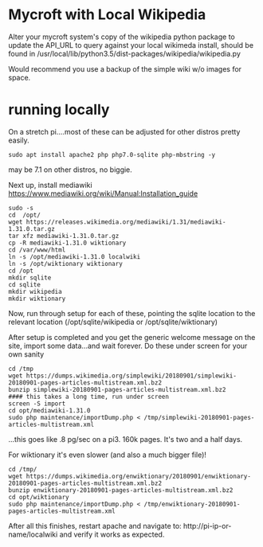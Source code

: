 # Mycroft with Local Wikipedia 

Alter your mycroft system's copy of the wikipedia python package to update the API_URL to query against your local wikimeda install, should be found in /usr/local/lib/python3.5/dist-packages/wikipedia/wikipedia.py  

Would recommend you use a backup of the simple wiki w/o images for space.  

# running locally

On a stretch pi....most of these can be adjusted for other distros pretty easily.
```
sudo apt install apache2 php php7.0-sqlite php-mbstring -y

```
may be 7.1 on other distros, no biggie.

Next up, install mediawiki
https://www.mediawiki.org/wiki/Manual:Installation_guide

```
sudo -s
cd  /opt/
wget https://releases.wikimedia.org/mediawiki/1.31/mediawiki-1.31.0.tar.gz
tar xfz mediawiki-1.31.0.tar.gz
cp -R mediawiki-1.31.0 wiktionary
cd /var/www/html
ln -s /opt/mediawiki-1.31.0 localwiki
ln -s /opt/wiktionary wiktionary
cd /opt
mkdir sqlite
cd sqlite
mkdir wikipedia
mkdir wiktionary

```
Now, run through setup for each of these, pointing the sqlite location to the relevant location (/opt/sqlite/wikipedia or /opt/sqlite/wiktionary) 

After setup is completed and you get the generic welcome message on the site, import some data...and wait forever.  Do these under screen for your own sanity

```
cd /tmp
wget https://dumps.wikimedia.org/simplewiki/20180901/simplewiki-20180901-pages-articles-multistream.xml.bz2
bunzip simplewiki-20180901-pages-articles-multistream.xml.bz2
#### this takes a long time, run under screen
screen -S import
cd opt/mediawiki-1.31.0
sudo php maintenance/importDump.php < /tmp/simplewiki-20180901-pages-articles-multistream.xml

```
...this goes like .8 pg/sec on a pi3.  160k pages. It's two and a half days.  

For wiktionary it's even slower (and also a much bigger file)!

```
cd /tmp/
wget https://dumps.wikimedia.org/enwiktionary/20180901/enwiktionary-20180901-pages-articles-multistream.xml.bz2
bunzip enwiktionary-20180901-pages-articles-multistream.xml.bz2
cd opt/wiktionary
sudo php maintenance/importDump.php < /tmp/enwiktionary-20180901-pages-articles-multistream.xml

```
After all this finishes, restart apache and navigate to: http://pi-ip-or-name/localwiki and verify it works as expected.
